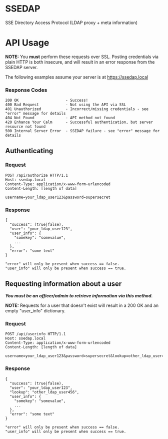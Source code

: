 # SSEDAP

SSE Directory Access Protocol (LDAP proxy + meta information)

# API Usage

**NOTE:** You **must** perform these requests over SSL. Posting credentials 
via plain HTTP is both insecure, and will result in an error response from 
the SSEDAP server.

The following examples assume your server is at https://ssedap.local

### Response Codes

```
200 OK                     - Success!
400 Bad Request            - Not using the API via SSL
401 Unauthorized           - Incorrect/missing credentials - see "error" message for details
404 Not Found              - API method not found
420 Enhance Your Calm      - Successful authentication, but server resource not found
500 Internal Server Error  - SSEDAP failure - see "error" message for details
```

## Authenticating

### Request

```
POST /api/authorize HTTP/1.1
Host: ssedap.local
Content-Type: application/x-www-form-urlencoded
Content-Length: [length of data]

username=your_ldap_user123&password=supersecret
```

### Response

```
{
  "success": (true|false),
  "user": "your_ldap_user123",
  "user_info": {
    "somekey": "somevalue",
    ...
  },
  "error": "some text"
}

"error" will only be present when success == false.
"user_info" will only be present when success == true.
```

## Requesting information about a user

**_You must be an officer/admin to retrieve information via this method._**

**NOTE:** Requests for a user that doesn't exist will result in a 200 OK and an empty 
"user_info" dictionary.

### Request

```
POST /api/userinfo HTTP/1.1
Host: ssedap.local
Content-Type: application/x-www-form-urlencoded
Content-Length: [length of data]

username=your_ldap_user123&password=supersecret&lookup=other_ldap_user456
```

### Response

```
{
  "success": (true|false),
  "user": "your_ldap_user123",
  "lookup": "other_ldap_user456",
  "user_info": {
    "somekey": "somevalue",
    ...
  },
  "error": "some text"
}

"error" will only be present when success == false.
"user_info" will only be present when success == true.
```

